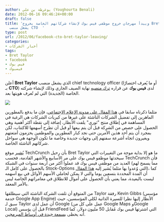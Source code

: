 ```yaml
---
author: يوغرطة بن علي (Youghourta Benali)
date: 2012-06-16 09:46:24+00:00
draft: false
title: 'ويبدأ مهرجان خروج موظفي فيس بوك لإنشاء شركاتهم الخاصة بخروج Bret Taylor الذي
  يشغل منصب CTO  '
type: post
url: /2012/06/facebook-cto-bret-taylor-leaving/
categories:
- أخبار الشركات
tags:
- Bret Taylor
- facebook
- فيس بوك
- فيسبوك
---
```


أعلن **Bret Taylor** الذي يشغل منصب chief technology officer (أو ما يُعرف اختصارًا بـ **CTO**) لدى **فيس بوك** عن قراره [ترك منصبه](https://www.facebook.com/btaylor/posts/10100299350436123) نهاية الصيف الجاري وذلك لإنشاء شركته الخاصة (الجديدة) التي لم تُعرف هويتها بعد.




[![](https://www.it-scoop.com/wp-content/uploads/2012/06/Bret-Taylor-facebook-cto.jpg)
](https://www.it-scoop.com/wp-content/uploads/2012/06/Bret-Taylor-facebook-cto.jpg)




مثلما ذكرناه سابقا في [هذا المقال على مدونة الإعلام الاجتماعي](http://socialmedia4arab.com/2012/06/facebook-shares-keep-falling/)، فإن ما يدفع بالمطورين الماهرين إلى تفضيل الشركات الناشئة على غيرها من كبريات الشركات هي الرغبة في المساهمة في إطلاق منتج "ثوري" يلفت الأنظار، إضافة إلى نقطة أكثر أهمية وهي الحصول على حصص من الشركة قبل أن يتم بيعها أو قبل أن تطرح أسهمها للاكتتاب، لكن بمجرد أن يتم أحد هذين الأمرين حتى نجد كبار المطورين والموظفين يحزمون أمتعتهم ويغيرون اتجاه أشرعة سفنهم إلى وجهات جديدة وخاصة ما تكون الوجهة هي سواحل شركاتهم الناشئة الخاصة.




[يُشير](http://techcrunch.com/2012/06/15/bret-taylor/) موقع TechCrunch بأن رحيل Bret Taylor ما هو إلا بداية موجة من التغييرات التي سيحدثها موظفو فيس بوك على مر الأسابيع والأشهر القادمة، فحسب TechCrunch فأن العديد من موظفي فيس بوك قد عملوا أكثر من أربعة سنوات في الشبكة (مما يسمح لهم بالحصول على كامل الـ Stock-Options التي وُعدوا بها مثلما يُشير إليه [هذا المقال](http://www.foundersspace.com/company-formation/whats-a-typical-vesting-schedule-for-stock-options/))، كما أن المدة المحددة بتسعين يوما والتي لا يمكن لحاملي الأسهم الأوائل في بيع أسهمه ليست بالبعيدة، مما يعني بأن الحصول على أموال للانطلاق في مغامراتهم الخاصة ليس بالأمر المعقد.




من المتوقع أن تلفت الشركة الناشئة التي سيطلقها Taylor رفقة Kevin Gibbs (مؤسس خدمة Google App Engine) الأنظار إليها نظرا للسيرة الذاتية لكلي المؤسسين، حيث سبق لـ Taylor أن عمل لدى Google (عمل على كل من Google Maps وGoogle Local) قبل أن يؤسس FriendFeed التي اشترتها فيس بوك مُقابل 50 مليون دولار، كما أنه يحظى [بسمعة جيدة في أوساط المبرمجين](http://gigaom.com/2012/06/15/facebook-cto-bret-taylor-to-leave-soon).
